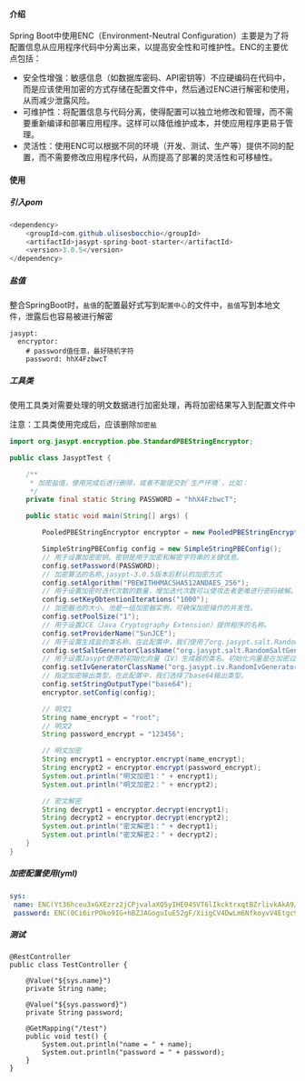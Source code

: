 #### 介绍

Spring Boot中使用ENC（Environment-Neutral Configuration）主要是为了将配置信息从应用程序代码中分离出来，以提高安全性和可维护性。ENC的主要优点包括：

+ 安全性增强：敏感信息（如数据库密码、API密钥等）不应硬编码在代码中，而是应该使用加密的方式存储在配置文件中，然后通过ENC进行解密和使用，从而减少泄露风险。
+ 可维护性：将配置信息与代码分离，使得配置可以独立地修改和管理，而不需要重新编译和部署应用程序。这样可以降低维护成本，并使应用程序更易于管理。
+ 灵活性：使用ENC可以根据不同的环境（开发、测试、生产等）提供不同的配置，而不需要修改应用程序代码，从而提高了部署的灵活性和可移植性。



#### 使用

##### 引入pom

```java
<dependency>
    <groupId>com.github.ulisesbocchio</groupId>
    <artifactId>jasypt-spring-boot-starter</artifactId>
    <version>3.0.5</version>
</dependency>
```

##### 盐值

整合SpringBoot时，`盐值`的配置最好式写到`配置中心`的文件中，`盐值`写到本地文件，泄露后也容易被进行解密 

```
jasypt:
  encryptor:
  	# password值任意，最好随机字符
    password: hhX4FzbwcT
```

##### 工具类

使用工具类对需要处理的明文数据进行加密处理，再将加密结果写入到配置文件中

注意：工具类使用完成后，应该删除`加密盐`

```java
import org.jasypt.encryption.pbe.StandardPBEStringEncryptor;

public class JasyptTest {

    /**
     * 加密盐值，使用完成后进行删除，或者不能提交到`生产环境`，比如：
     */
    private final static String PASSWORD = "hhX4FzbwcT";

    public static void main(String[] args) {

        PooledPBEStringEncryptor encryptor = new PooledPBEStringEncryptor();

        SimpleStringPBEConfig config = new SimpleStringPBEConfig();
        // 用于设置加密密钥。密钥是用于加密和解密字符串的关键信息。
        config.setPassword(PASSWORD);
        // 加密算法的名称,jasypt-3.0.5版本后默认的加密方式
        config.setAlgorithm("PBEWITHHMACSHA512ANDAES_256");
        // 用于设置加密时迭代次数的数量，增加迭代次数可以使攻击者更难进行密码破解。
        config.setKeyObtentionIterations("1000");
        // 加密器池的大小。池是一组加密器实例，可确保加密操作的并发性。
        config.setPoolSize("1");
        // 用于设置JCE（Java Cryptography Extension）提供程序的名称。
        config.setProviderName("SunJCE");
        // 用于设置生成盐的类名称。在此配置中，我们使用了org.jasypt.salt.RandomSaltGenerator，表示使用随机生成的盐。
        config.setSaltGeneratorClassName("org.jasypt.salt.RandomSaltGenerator");
        // 用于设置Jasypt使用的初始化向量（IV）生成器的类名。初始化向量是在加密过程中使用的一个固定长度的随机数，用于加密数据块，使每个数据块的加密结果都是唯一的。在此配置中，我们使用了org.jasypt.iv.RandomIvGenerator类，该类是一个随机生成器，用于生成实时随机IV的实例。这样可以确保每次加密的IV都是唯一的，从而增加加密强度。
        config.setIvGeneratorClassName("org.jasypt.iv.RandomIvGenerator");
        // 指定加密输出类型。在此配置中，我们选择了base64输出类型。
        config.setStringOutputType("base64");
        encryptor.setConfig(config);

        // 明文1
        String name_encrypt = "root";
        // 明文2
        String password_encrypt = "123456";

        // 明文加密
        String encrypt1 = encryptor.encrypt(name_encrypt);
        String encrypt2 = encryptor.encrypt(password_encrypt);
        System.out.println("明文加密1：" + encrypt1);
        System.out.println("明文加密2：" + encrypt2);

        // 密文解密
        String decrypt1 = encryptor.decrypt(encrypt1);
        String decrypt2 = encryptor.decrypt(encrypt2);
        System.out.println("密文解密1：" + decrypt1);
        System.out.println("密文解密2：" + decrypt2);
    }
}
```

##### 加密配置使用(yml)

```yml
sys:
 name: ENC(Yt36hceu3xGXEzrz2jCPjvalaXQ5yIHE04SVT6lIkcktrxqtBZrlivkAkA9/9oZ2)
 password: ENC(0Ci6irPOko9IG+hBZJAGoguIuE52gF/XiigCV4DwLm6NfkoyvV4Etgc9FzKK3MYl)
```

##### 测试

```
@RestController
public class TestController {

    @Value("${sys.name}")
    private String name;

    @Value("${sys.password}")
    private String password;

    @GetMapping("/test")
    public void test() {
        System.out.println("name = " + name);
        System.out.println("password = " + password);
    }
}
```

